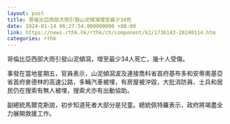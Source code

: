 ```yaml
---
layout: post
title: 哥倫比亞西部大雨引發山泥傾瀉增至最少34死
date: 2024-01-14 06:27:54.000000000 +08:00
link: https://news.rthk.hk/rthk/ch/component/k2/1736143-20240114.htm
categories: rthk
---
```


哥倫比亞西部大雨引發山泥傾瀉，增至最少34人死亡，幾十人受傷。

事發在當地星期五，官員表示，山泥傾瀉波及連接喬科省首府基布多和安蒂奧基亞省首府麥德林的高速公路，多輛汽車被埋，有房屋被沖毀，大批消防員、士兵和居民仍在搜索有無人被埋，搜索犬亦有出動協助。

副總統馬爾克斯說，初步知道死者大部分是兒童。總統佩特羅表示，政府將竭盡全力展開救援工作。
